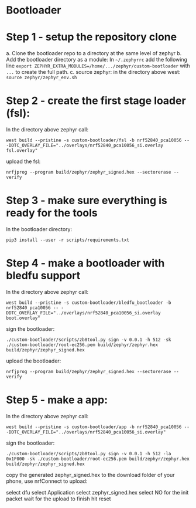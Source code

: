 # Bootloader

# Step 1 - setup the repository clone

a. Clone the bootloader repo to a directory at the same level of zephyr
b. Add the bootloader directory as a module:
   In `~/.zephyrrc` add the following line
   `export ZEPHYR_EXTRA_MODULES=/home/.../zephyr/custom-bootloader`
   with `...` to create the full path.
c. source zephyr: in the directory above west:
   `source zephyr/zephyr_env.sh`

# Step 2 - create the first stage loader (fsl):

In the directory above zephyr call:
```
west build --pristine -s custom-bootloader/fsl -b nrf52840_pca10056 -- -DDTC_OVERLAY_FILE="../overlays/nrf52840_pca10056_si.overlay fsl.overlay"
```

upload the fsl:
```
nrfjprog --program build/zephyr/zephyr_signed.hex --sectorerase --verify
```

# Step 3 - make sure everything is ready for the tools

In the bootloader directory:
```
pip3 install --user -r scripts/requirements.txt
```

# Step 4 - make a bootloader with bledfu support

In the directory above zephyr call:
```
west build --pristine -s custom-bootloader/bledfu_bootloader -b nrf52840_pca10056 -- -DDTC_OVERLAY_FILE="../overlays/nrf52840_pca10056_si.overlay boot.overlay"
```

sign the bootloader:
```
./custom-bootloader/scripts/zb8tool.py sign -v 0.0.1 -h 512 -sk ./custom-bootloader/root-ec256.pem build/zephyr/zephyr.hex build/zephyr/zephyr_signed.hex
```

upload the bootloader:
```
nrfjprog --program build/zephyr/zephyr_signed.hex --sectorerase --verify
```

# Step 5 - make a app:

In the directory above zephyr call:
```
west build --pristine -s custom-bootloader/app -b nrf52840_pca10056 -- -DDTC_OVERLAY_FILE="../overlays/nrf52840_pca10056_si.overlay"
```

sign the bootloader:
```
./custom-bootloader/scripts/zb8tool.py sign -v 0.0.1 -h 512 -la 0x1F000 -sk ./custom-bootloader/root-ec256.pem build/zephyr/zephyr.hex build/zephyr/zephyr_signed.hex
```

copy the generated zephyr_signed.hex to the download folder of your phone, use nrfConnect to upload:

select dfu
select Application
select zephyr_signed.hex
select NO for the init packet
wait for the upload to finish
hit reset
